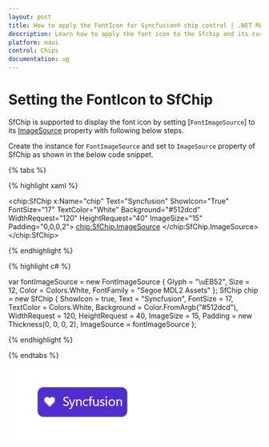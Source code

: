 ```yaml
---
layout: post
title: How to apply the FontIcon for Syncfusion® chip control | .NET MAUI
description: Learn how to apply the font icon to the Sfchip and its customization options with its available basic features in .NET MAUI
platform: maui
control: Chips
documentation: ug
---
```


# Setting the FontIcon to SfChip

SfChip is supported to display the font icon by setting [`FontImageSource`] to its [ImageSource](https://help.syncfusion.com/cr/maui/Syncfusion.Maui.Core.SfChip.html#Syncfusion_Maui_Core_SfChip_ImageSource) property with following below steps.

Create the instance for `FontImageSource` and set to `ImageSource` property of SfChip as shown in the below code snippet.

{% tabs %}

{% highlight xaml %}

   <chip:SfChip x:Name="chip" 
                Text="Syncfusion" 
                ShowIcon="True"
                FontSize="17"
                TextColor="White"
                Background="#512dcd"
                WidthRequest="120"
                HeightRequest="40"
                ImageSize="15"
                Padding="0,0,0,2">
        <chip:SfChip.ImageSource>
            <FontImageSource Glyph="&#xEB52;" 
                             Size="12"
                             Color="White"
                             FontFamily="Segoe MDL2 Assets">
            </FontImageSource>
        </chip:SfChip.ImageSource>
    </chip:SfChip>

{% endhighlight %}

{% highlight c# %}

var fontImageSource = new FontImageSource
{
    Glyph = "\uEB52",
    Size = 12,
    Color = Colors.White,
    FontFamily = "Segoe MDL2 Assets"
};
SfChip chip = new SfChip
{
    ShowIcon = true,
    Text = "Syncfusion",
    FontSize = 17,
    TextColor = Colors.White,
    Background = Color.FromArgb("#512dcd"), 
    WidthRequest = 120,
    HeightRequest = 40,
    ImageSize = 15,
    Padding = new Thickness(0, 0, 0, 2),
    ImageSource = fontImageSource
};
 
{% endhighlight %}

{% endtabs %}

![.NET MAUI chip icon font support](images/AppIcon.png)
